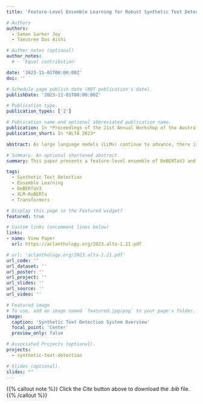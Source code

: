 ```yaml
---
title: 'Feature-Level Ensemble Learning for Robust Synthetic Text Detection with DeBERTaV3 and XLM-RoBERTa'

# Authors
authors:
  - Saman Sarker Joy
  - Tanusree Das Aishi

# Author notes (optional)
author_notes:
  # - 'Equal contribution'

date: '2023-11-01T00:00:00Z'
doi: ''

# Schedule page publish date (NOT publication's date).
publishDate: '2023-11-01T00:00:00Z'

# Publication type.
publication_types: ['2']

# Publication name and optional abbreviated publication name.
publication: In *Proceedings of the 21st Annual Workshop of the Australasian Language Technology Association*
publication_short: In *ALTA 2023*

abstract: As large language models (LLMs) continue to advance, there is a growing need for systems capable of detecting whether a text was created by a human or generated by an LLM, in order to prevent the unethical use of these technologies. The ALTA Shared Task 2023 introduced a challenge to develop such an automatic detection system. In this paper, we present our participation in this task by proposing a feature-level ensemble of two transformer models, DeBERTaV3 and XLM-RoBERTa, to create a robust detection system. The dataset provided consisted of textual data labeled for binary classification. Experimental results show that our proposed method achieved competitive performance among the participants, offering a feasible solution for detecting synthetic text.

# Summary. An optional shortened abstract.
summary: This paper presents a feature-level ensemble of DeBERTaV3 and XLM-RoBERTa models for robust synthetic text detection, achieving competitive performance in the ALTA Shared Task 2023.

tags:
  - Synthetic Text Detection
  - Ensemble Learning
  - DeBERTaV3
  - XLM-RoBERTa
  - Transformers

# Display this page in the Featured widget?
featured: true

# Custom links (uncomment lines below)
links:
- name: View Paper
  url: https://aclanthology.org/2023.alta-1.21.pdf

# url: 'aclanthology.org/2023.alta-1.21.pdf'
url_code: ''
url_dataset: ''
url_poster: ''
url_project: ''
url_slides: ''
url_source: ''
url_video: ''

# Featured image
# To use, add an image named `featured.jpg/png` to your page's folder.
image:
  caption: 'Synthetic Text Detection System Overview'
  focal_point: 'Center'
  preview_only: false

# Associated Projects (optional).
projects:
  - synthetic-text-detection

# Slides (optional).
slides: ""
---
```


{{% callout note %}}
Click the _Cite_ button above to download the _.bib_ file.
{{% /callout %}}

<!-- Add the publication's **full text** or **supplementary notes** here. You can use rich formatting such as including [code, math, and images](https://docs.hugoblox.com/content/writing-markdown-latex/). -->
